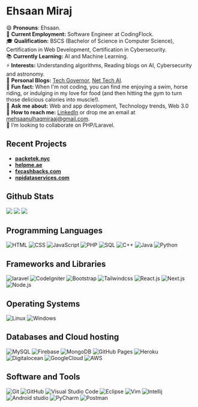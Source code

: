 # Ehsaan Miraj

😄 **Pronouns**: Ehsaan.  
💼 **Current Employment:** Software Engineer at CodingFlock.  
🎓 **Qualification:** BSCS (Bachelor of Science in Computer Science), Certification in Web Development, Certification in Cybersecurity.  
📚 **Currently Learning:** AI and Machine Learning.  
⚡ **Interests:** Understanding algorithms, Reading blogs on AI, Cybersecurity and astronomy.  
📝 **Personal Blogs:** [Tech Governor](https://techgovernor.com), [Net Tech AI](https://nettechai.com).  
🎉 **Fun fact:** When I'm not coding, you can find me enjoying a swim, horse riding, or indulging in my love for food (and then hitting the gym to turn those delicious calories into muscle!).  
💬 **Ask me about:** Web and app development, Technology trends, Web 3.0  
📧 **How to reach me:** [LinkedIn](https://linkedin.com/in/ehsaanmiraj) or drop me an email at [mehsaanulhaqmiraaj@gmail.com](mailto:mehsaanulhaqmiraaj@gmail.com).  
👯 I’m looking to collaborate on PHP/Laravel.  

## Recent Projects

- **[packetek.nyc](https://www.packetek.nyc/)**
- **[helpme.ae](https://helpme.ae/)**
- **[fxcashbacks.com](https://www.fxcashbacks.com/)**
- **[npidataservices.com](https://www.npidataservices.com/)**

##  Github Stats
<img src="https://github-readme-stats.vercel.app/api?username=ehsaanmiraj&&show_icons=true&count_private=true&theme=github_dark">
<img src="https://github-readme-streak-stats.herokuapp.com/?user=ehsaanmiraj&theme=tokyonight"/>
<img src="https://github-readme-stats.vercel.app/api/top-langs/?username=ehsaanmiraj&layout=compact&theme=github_dark"/>

##  Programming Languages
<p>
    <img alt="HTML" src="https://img.shields.io/badge/HTML%20-%23E34F26.svg?logo=html5&logoColor=white">
    <img alt="CSS" src="https://img.shields.io/badge/CSS%20-%231572B6.svg?logo=css3&logoColor=white">
    <img alt="JavaScript" src="https://img.shields.io/badge/JavaScript%20-%23F7DF1E.svg?logo=javascript&logoColor=black">
    <img alt="PHP" src="https://img.shields.io/badge/PHP%20-%232370ED.svg?logo=php&logoColor=white">
    <img alt="SQL" src="https://img.shields.io/badge/SQL-000.svg?logo=mysql&logoColor=white">
    <img alt="C++" src="https://img.shields.io/badge/C++%20-%2300599C.svg?logo=c%2B%2B&logoColor=white">
    <img alt="Java" src="https://img.shields.io/badge/Java-%2300599C.svg?logo=Java&logoColor=white">
    <img alt="Python" src="https://img.shields.io/badge/Python%20-%233776AB.svg?logo=python&logoColor=white">
</p>

##  Frameworks and Libraries
<p>
    <img alt="laravel" src="https://img.shields.io/badge/Laravel-ff2d20.svg?logo=laravel&logoColor=white">
    <img alt="CodeIgniter" src="https://img.shields.io/badge/CodeIgniter%20-%23EE4623.svg?logo=codeigniter&logoColor=white">
    <img alt="Bootstrap" src="https://img.shields.io/badge/Bootstrap-563D7C?logo=bootstrap&logoColor=white">
    <img alt="Tailwindcss" src="https://img.shields.io/badge/Tailwindcss-38bdf8.svg?logo=tailwindcss&logoColor=white">
    <img alt="React.js" src="https://img.shields.io/badge/React.js%20-%2320232a.svg?logo=react&logoColor=%2361DAFB">
    <img alt="Next.js" src="https://img.shields.io/badge/Next.js%20-%23000000.svg?logo=next.js&logoColor=white">
    <img alt="Node.js" src="https://img.shields.io/badge/Node.js%20-%23339933.svg?logo=node.js&logoColor=white">
</p>

##  Operating Systems
<p>
    <img alt="Linux" src="https://img.shields.io/badge/Linux%20-%23FCC624.svg?logo=linux&logoColor=black">
    <img alt="Windows" src="https://img.shields.io/badge/Windows-0078D6?logo=windows&logoColor=white">
</p>

##  Databases and Cloud hosting
<p>
    <img alt="MySQL" src="https://img.shields.io/badge/MySQL%20-%234479A1.svg?logo=mysql&logoColor=white">
    <img alt="Firebase" src="https://img.shields.io/badge/Firebase%20-%23FFCA28.svg?logo=firebase&logoColor=black">
    <img alt="MongoDB" src="https://img.shields.io/badge/MongoDB%20-%234ea94b.svg?logo=mongodb&logoColor=white">
    <img alt="GitHub Pages" src="https://img.shields.io/badge/GitHub%20Pages-%23327FC7.svg?logo=github&logoColor=white">
    <img alt="Heroku" src="https://img.shields.io/badge/Heroku%20-%23430098.svg?logo=heroku&logoColor=white">
    <img alt="Digitalocean" src="https://img.shields.io/badge/Digital_Ocean-0069ff.svg?logo=digitalocean&logoColor=white">
    <img alt="GoogleCloud" src="https://img.shields.io/badge/Google_Cloud-399a93.svg?logo=googlecloud&logoColor=white">
    <img alt="AWS" src="https://img.shields.io/badge/AWS%20-%23FF9900.svg?logo=amazon-aws&logoColor=white">
</p>

##  Software and Tools
<p>
    <img alt="Git" src="https://img.shields.io/badge/Git%20-%23F05033.svg?logo=git&logoColor=white">
    <img alt="GitHub" src="https://img.shields.io/badge/GitHub-000.svg?logo=github&logoColor=white">
    <img alt="Visual Studio Code" src="https://img.shields.io/badge/Visual%20Studio%20Code-0078d7.svg?logo=visual-studio-code&logoColor=white">
    <img alt="Eclipse" src="https://img.shields.io/badge/Eclipse%20IDE%20-%230C0C0C.svg?logo=eclipse&logoColor=white">
    <img alt="Vim" src="https://img.shields.io/badge/VIM-%2311AB00.svg?logo=vim&logoColor=white">
    <img alt="Intellij" src="https://img.shields.io/badge/IntelliJ&nbsp;IDEA-000000.svg?logo=intellij-idea&logoColor=white">
    <img alt="Android studio" src="https://img.shields.io/badge/Android_Studio-3ddc84.svg?logo=android-studio&logoColor=white">
    <img alt="PyCharm" src="https://img.shields.io/badge/PyCharm%20-%23000000.svg?logo=pycharm&logoColor=white">
    <img alt="Postman" src="https://img.shields.io/badge/Postman%20-%23FF6C37.svg?logo=postman&logoColor=white">
</p>